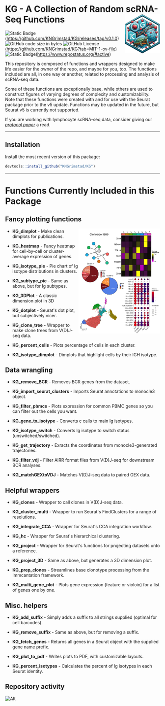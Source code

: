 <h1>
  KG - A Collection of Random scRNA-Seq Functions&nbsp;<img align = "right" src = "images/KG_logotype.png" width = "114.3" height = "127.275">
</h1>

<!-- badges: start -->
![Static Badge](https://img.shields.io/badge/Version-0.1.0-lightblue)(https://github.com/KNGrimstad/KG/releases/tag/v0.1.0)
![GitHub code size in bytes](https://img.shields.io/github/languages/code-size/KNGrimstad/KG)
![GitHub License](https://img.shields.io/github/license/KNGrimstad/KG)(https://github.com/KNGrimstad/KG?tab=MIT-1-ov-file)
![Static Badge](https://img.shields.io/badge/repo%20status-active-lightgreen)(https://www.repostatus.org/#active)
<!-- badges: end -->
This repository is composed of functions and wrappers designed to make life easier for the owner of the repo, and maybe for you, too. The functions included are all, in one way or another, related to processing and analysis of scRNA-seq data. 

Some of these functions are exceptionally base, while others are used to construct figures of varying degrees of complexity and customizability. Note that these functions were created with and for use with the Seurat package prior to the v5 update. Functions may be updated in the future, but Seurat v5 is currently not supported.

If you are working with lymphocyte scRNA-seq data, consider giving our [*protocol paper*](https://doi.org/10.1093/bfgp/elac044) a read.

---
## Installation
Install the most recent version of this package: 
```r
devtools::install_github("KNGrimstad/KG")
```
---
# Functions Currently Included in this Package
## Fancy plotting functions 
<img align = "right" src = "images/example_plots4.png" width = "265" height = "340">

* **KG_dimplot** - Make clean dimplots for publications.

* **KG_heatmap** - Fancy heatmap for cell-by-cell or cluster-average expression of genes.

* **KG_isotype_pie** - Pie chart of Ig isotype distributions in clusters.

* **KG_subtype_pie** - Same as above, but for Ig subtypes.

* **KG_3DPlot** - A classic dimension plot in 3D

* **KG_dotplot** - Seurat's dot plot, but subjectively nicer.

* **KG_clone_tree** - Wrapper to make clone trees from V(D)J-seq data.

* **KG_percent_cells** - Plots percentage of cells in each cluster.

* **KG_isotype_dimplot** - Dimplots that highlight cells by their IGH isotype.

## Data wrangling
* **KG_remove_BCR** - Removes BCR genes from the dataset. 

* **KG_import_seurat_clusters** - Imports Seurat annotations to monocle3 object.

* **KG_filter_pbmcs** - Plots expression for common PBMC genes so you can filter out the cells you want.

* **KG_gene_to_isotype** - Converts c calls to main Ig isotypes.

* **KG_isotype_switch** - Converts Ig isotype to switch status (unswitched/switched).

* **KG_get_trajectory** - Exracts the coordinates from monocle3-generated trajectories.

* **KG_filter_vdj** - Filter AIRR format files from V(D)J-seq for downstream BCR analyses.

* **KG_matchGEXtoVDJ** - Matches V(D)J-seq data to paired GEX data.

## Helpful wrappers
* **KG_clones** - Wrapper to call clones in V(D)J-seq data.

* **KG_cluster_multi** - Wrapper to run Seurat's FindClusters for a range of resolutions.

* **KG_integrate_CCA** - Wrapper for Seurat's CCA integration workflow. 

* **KG_hc** - Wrapper for Seurat's hierarchical clustering.

* **KG_project** - Wrapper for Seurat's functions for projecting datasets onto a reference.

* **KG_project_3D** - Same as above, but generates a 3D dimension plot. 

* **KG_prep_clones** - Streamlines base clonotype processing from the Immcantation framework.

* **KG_multi_gene_plot** - Plots gene expression (feature or violoin) for a list of genes one by one.

## Misc. helpers
* **KG_add_suffix** - Simply adds a suffix to all strings supplied (optimal for cell barcodes).

* **KG_remove_suffix** - Same as above, but for removing a suffix.

* **KG_fetch_genes** - Returns all genes in a Seurat object with the supplied gene name prefix.

* **KG_plot_to_pdf** - Writes plots to PDF, with customizable layouts.

* **KG_percent_isotypes** - Calculates the percent of Ig isotypes in each Seurat identity.

## Repository activity
![Alt](https://repobeats.axiom.co/api/embed/9baa88e7488279b7170d442f240ed5cc46abfd5a.svg "Repobeats analytics image")
